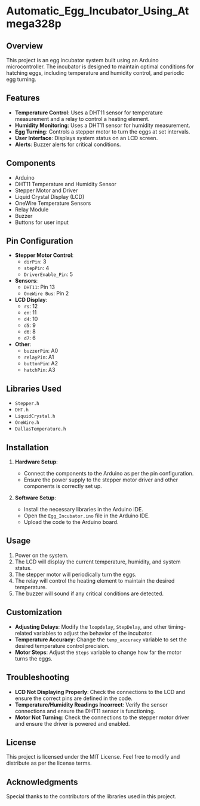 # Automatic_Egg_Incubator_Using_Atmega328p
## Overview

This project is an egg incubator system built using an Arduino microcontroller. The incubator is designed to maintain optimal conditions for hatching eggs, including temperature and humidity control, and periodic egg turning.

## Features

- **Temperature Control**: Uses a DHT11 sensor for temperature measurement and a relay to control a heating element.
- **Humidity Monitoring**: Uses a DHT11 sensor for humidity measurement.
- **Egg Turning**: Controls a stepper motor to turn the eggs at set intervals.
- **User Interface**: Displays system status on an LCD screen.
- **Alerts**: Buzzer alerts for critical conditions.

## Components

- Arduino
- DHT11 Temperature and Humidity Sensor
- Stepper Motor and Driver
- Liquid Crystal Display (LCD)
- OneWire Temperature Sensors
- Relay Module
- Buzzer
- Buttons for user input

## Pin Configuration

- **Stepper Motor Control**:
  - `dirPin`: 3
  - `stepPin`: 4
  - `DriverEnable_Pin`: 5
- **Sensors**:
  - `DHT11`: Pin 13
  - `OneWire Bus`: Pin 2
- **LCD Display**:
  - `rs`: 12
  - `en`: 11
  - `d4`: 10
  - `d5`: 9
  - `d6`: 8
  - `d7`: 6
- **Other**:
  - `buzzerPin`: A0
  - `relayPin`: A1
  - `buttonPin`: A2
  - `hatchPin`: A3

## Libraries Used

- `Stepper.h`
- `DHT.h`
- `LiquidCrystal.h`
- `OneWire.h`
- `DallasTemperature.h`

## Installation

1. **Hardware Setup**:
    - Connect the components to the Arduino as per the pin configuration.
    - Ensure the power supply to the stepper motor driver and other components is correctly set up.
    
2. **Software Setup**:
    - Install the necessary libraries in the Arduino IDE.
    - Open the `Egg_Incubator.ino` file in the Arduino IDE.
    - Upload the code to the Arduino board.

## Usage

1. Power on the system.
2. The LCD will display the current temperature, humidity, and system status.
3. The stepper motor will periodically turn the eggs.
4. The relay will control the heating element to maintain the desired temperature.
5. The buzzer will sound if any critical conditions are detected.

## Customization

- **Adjusting Delays**: Modify the `loopdelay`, `StepDelay`, and other timing-related variables to adjust the behavior of the incubator.
- **Temperature Accuracy**: Change the `temp_accuracy` variable to set the desired temperature control precision.
- **Motor Steps**: Adjust the `Steps` variable to change how far the motor turns the eggs.

## Troubleshooting

- **LCD Not Displaying Properly**: Check the connections to the LCD and ensure the correct pins are defined in the code.
- **Temperature/Humidity Readings Incorrect**: Verify the sensor connections and ensure the DHT11 sensor is functioning.
- **Motor Not Turning**: Check the connections to the stepper motor driver and ensure the driver is powered and enabled.

## License

This project is licensed under the MIT License. Feel free to modify and distribute as per the license terms.

## Acknowledgments

Special thanks to the contributors of the libraries used in this project.
